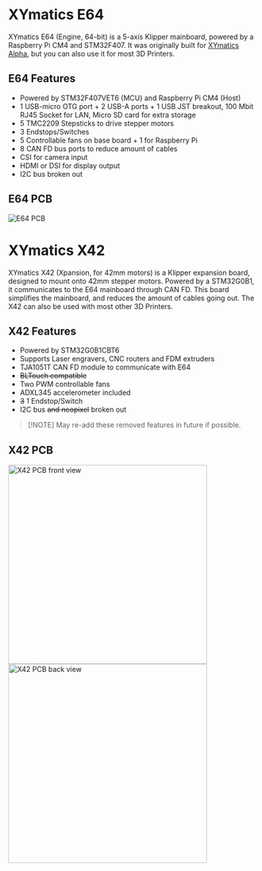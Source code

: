 # XYmatics E64
XYmatics E64 (Engine, 64-bit) is a 5-axis Klipper mainboard, powered by a Raspberry Pi CM4 and STM32F407. It was originally built for <a href='https://github.com/XyrusB2010/XYmatics-Alpha/tree/main'>XYmatics Alpha</a>, but you can also use it for most 3D Printers.

## E64 Features
- Powered by STM32F407VET6 (MCU) and Raspberry Pi CM4 (Host)
- 1 USB-micro OTG port + 2 USB-A ports + 1 USB JST breakout, 100 Mbit RJ45 Socket for LAN, Micro SD card for extra storage
- 5 TMC2209 Stepsticks to drive stepper motors
- 3 Endstops/Switches
- 5 Controllable fans on base board + 1 for Raspberry Pi
- 8 CAN FD bus ports to reduce amount of cables
- CSI for camera input
- HDMI or DSI for display output
- I2C bus broken out

## E64 PCB
<img src="https://github.com/user-attachments/assets/3666f2f9-8a2c-4181-a9a2-72328bd6c555" alt="E64 PCB">

# XYmatics X42
XYmatics X42 (Xpansion, for 42mm motors) is a Klipper expansion board, designed to mount onto 42mm stepper motors. Powered by a STM32G0B1, it communicates to the E64 mainboard through CAN FD. This board simplifies the mainboard, and reduces the amount of cables going out. The X42 can also be used with most other 3D Printers.

## X42 Features
- Powered by STM32G0B1CBT6
- Supports Laser engravers, CNC routers and FDM extruders
- TJA1051T CAN FD module to communicate with E64
- ~~BLTouch compatible~~
- Two PWM controllable fans
- ADXL345 accelerometer included
- ~~3~~ 1 Endstop/Switch
- I2C bus ~~and neopixel~~ broken out
>  [!NOTE]
>  May re-add these removed features in future if possible.

## X42 PCB
<img src="https://github.com/user-attachments/assets/d4ca1c45-a94d-4c25-9ed2-39776c4dd5d3" alt="X42 PCB front view" width="400" height="400">
<img src="https://github.com/user-attachments/assets/9a6bdf57-31d1-4693-97cc-d2188163e315" alt="X42 PCB back view" width="400" height="400">
